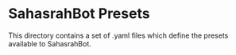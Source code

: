 # SahasrahBot Presets

This directory contains a set of .yaml files which define the presets available to SahasrahBot.
